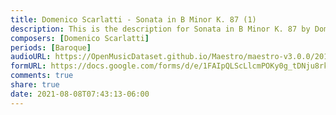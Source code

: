 ```yaml
---
title: Domenico Scarlatti - Sonata in B Minor K. 87 (1)
description: This is the description for Sonata in B Minor K. 87 by Domenico Scarlatti
composers: [Domenico Scarlatti]
periods: [Baroque]
audioURL: https://OpenMusicDataset.github.io/Maestro/maestro-v3.0.0/2018/MIDI-Unprocessed_Recital5-7_MID--AUDIO_07_R1_2018_wav--3.midi
formURL: https://docs.google.com/forms/d/e/1FAIpQLScLlcmPOKy0g_tDNju8rkaYnWCavuu4dGqO83DH5RRpabu0VA/viewform
comments: true
share: true
date: 2021-08-08T07:43:13-06:00
---
```

